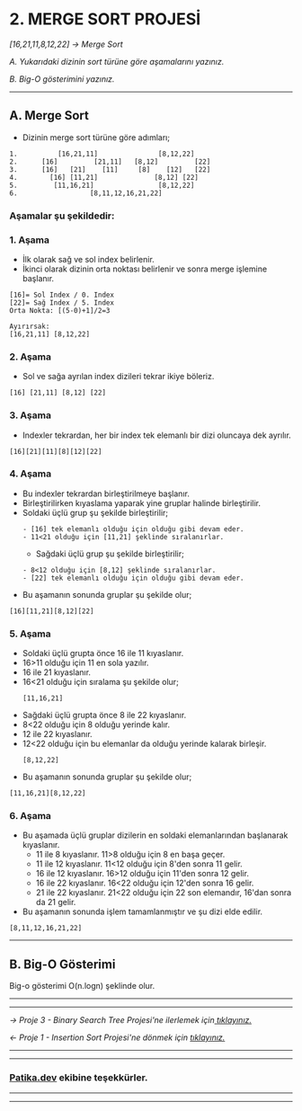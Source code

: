 ﻿# **2. MERGE SORT PROJESİ**
*[16,21,11,8,12,22] -> Merge Sort*

*A.* *Yukarıdaki dizinin sort türüne göre aşamalarını yazınız.*

*B.* *Big-O gösterimini yazınız.*

---
## A. **Merge Sort**
* Dizinin merge sort türüne göre adımları;
```
1.          [16,21,11]               [8,12,22]
2.      [16]         [21,11]   [8,12]         [22]
3.      [16]   [21]    [11]     [8]    [12]   [22]
4.        [16] [11,21]              [8,12] [22]
5.         [11,16,21]                [8,12,22]
6.                  [8,11,12,16,21,22]
```

### **Aşamalar şu şekildedir:**
### **1. Aşama**
* İlk olarak sağ ve sol index belirlenir.
* İkinci olarak dizinin orta noktası belirlenir ve sonra merge işlemine başlanır.
```
[16]= Sol Index / 0. Index
[22]= Sağ Index / 5. Index
Orta Nokta: [(5-0)+1]/2=3

Ayırırsak:
[16,21,11] [8,12,22]
```
### **2. Aşama**
* Sol ve sağa ayrılan index dizileri tekrar ikiye böleriz.
```
[16] [21,11] [8,12] [22]
```
### **3. Aşama**
* Indexler tekrardan, her bir index tek elemanlı bir dizi oluncaya dek ayrılır.
```
[16][21][11][8][12][22]
```
### **4. Aşama**
* Bu indexler tekrardan birleştirilmeye başlanır.
* Birleştirilirken kıyaslama yaparak yine gruplar halinde birleştirilir.
*   Soldaki üçlü grup şu şekilde birleştirilir;
    ```
    - [16] tek elemanlı olduğu için olduğu gibi devam eder.
    - 11<21 olduğu için [11,21] şeklinde sıralanırlar.
    ```
    * Sağdaki üçlü grup şu şekilde birleştirilir;
    ```
    - 8<12 olduğu için [8,12] şeklinde sıralanırlar.
    - [22] tek elemanlı olduğu için olduğu gibi devam eder.
    ```
* Bu aşamanın sonunda gruplar şu şekilde olur;
```
[16][11,21][8,12][22]
```
### **5. Aşama**
* Soldaki üçlü grupta önce 16 ile 11 kıyaslanır. 
* 16>11 olduğu için 11 en sola yazılır.
* 16 ile 21 kıyaslanır. 
* 16<21 olduğu için sıralama şu şekilde olur;
    ```
    [11,16,21]
    ```
* Sağdaki üçlü grupta önce 8 ile 22 kıyaslanır. 
* 8<22 olduğu için 8 olduğu yerinde kalır.
* 12 ile 22 kıyaslanır. 
* 12<22 olduğu için bu elemanlar da olduğu yerinde kalarak birleşir.
    ```
    [8,12,22]
    ```
* Bu aşamanın sonunda gruplar şu şekilde olur;
```
[11,16,21][8,12,22]
```
### **6. Aşama**
* Bu aşamada üçlü gruplar dizilerin en soldaki elemanlarından başlanarak kıyaslanır.
    * 11 ile 8 kıyaslanır. 11>8 olduğu için 8 en başa geçer.
    * 11 ile 12 kıyaslanır. 11<12 olduğu için 8'den sonra 11 gelir.
    * 16 ile 12 kıyaslanır. 16>12 olduğu için 11'den sonra 12 gelir.
    * 16 ile 22 kıyaslanır. 16<22 olduğu için 12'den sonra 16 gelir.
    * 21 ile 22 kıyaslanır. 21<22 olduğu için 22 son elemandır, 16'dan sonra da 21 gelir.
* Bu aşamanın sonunda işlem tamamlanmıştır ve şu dizi elde edilir.
```
[8,11,12,16,21,22]
```

---

## B. **Big-O Gösterimi**
Big-o gösterimi  O(n.logn) şeklinde olur.

---
---
*-> Proje 3 - Binary Search Tree Projesi'ne ilerlemek için[ tıklayınız.](https://github.com/ufuk-ceritli/Veri_Yapilari_ve_Algoritmalar/blob/main/Proje%203%20-%20Binary%20Search%20Tree.md)*

*<- Proje 1 - Insertion Sort Projesi'ne dönmek için [tıklayınız.](https://github.com/iremDURGUN/Veri_Yapilari_Ve_Algoritmalar/blob/main/%C4%B0nsertionSortProjesi.md)*

---
---
### **[Patika.dev](https://app.patika.dev/) ekibine teşekkürler.**
---
---
